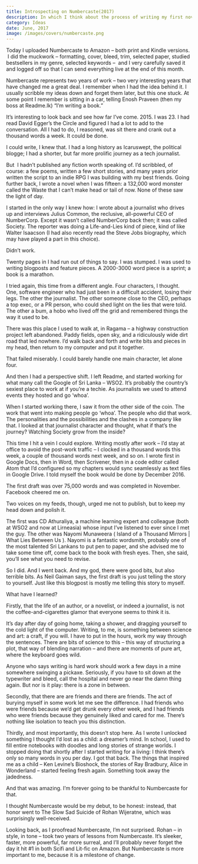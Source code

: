 ```yaml
---
title: Introspecting on Numbercaste(2017)
description: In which I think about the process of writing my first novel, immediately after releasing it.
category: Ideas
date: June, 2017
image: /images/covers/numbercaste.png
---
```



Today I uploaded Numbercaste to Amazon – both print and Kindle versions.  I did the muckwork – formatting, cover, bleed, trim, selected paper, studied bestsellers in my genre, selected keywords –  and I very carefully saved it and logged off so that I can send everything live at the end of this month.

Numbercaste represents two years of work – two very interesting years that have changed me a great deal. I remember when I had the idea behind it. I usually scribble my ideas down and forget them later, but this one stuck. At some point I remember is sitting in a car, telling Enosh Praveen (then my boss at Readme.lk) “I’m writing a book.”

It’s interesting to look back and see how far I’ve come. 2015. I was 23. I had read David Egger’s the Circle and figured I had a lot to add to the conversation. All I had to do, I reasoned, was sit there and crank out a thousand words a week. It could be done.

I could write, I knew that. I had a long history as Icaruswept, the political blogge; I had a shorter, but far more prolific journey as a tech journalist.

But  I hadn’t published any fiction worth speaking of. I’d scribbled, of course: a few poems, written a few short stories, and many years prior written the script to an indie RPG I was building with my best friends. Going further back, I wrote a novel when I was fifteen: a 132,000 word monster called the Waste that I can’t make head or tail of now. None of these saw the light of day.

I started in the only way I knew how: I wrote about a journalist who drives up and interviews Julius Common, the reclusive, all-powerful CEO of NumberCorp. Except it wasn’t called NumberCorp back then; it was called Society. The reporter was doing a Life-and-Lies kind of piece, kind of like Walter Isaacson (I had also recently read the Steve Jobs biography, which may have played a part in this choice).

Didn’t work.

Twenty pages in I had run out of things to say. I was stumped. I was used to writing blogposts and feature pieces. A 2000-3000 word piece is a sprint; a book is a marathon.


I tried again, this time from a different angle. Four characters, I thought. One, software engineer who had just been in a difficult accident, losing their legs. The other the journalist. The other someone close to the CEO, perhaps a top exec, or a PR person, who could shed light on the lies that were told. The other a bum, a hobo who lived off the grid and remembered things the way it used to be.

There was this place I used to walk at, in Ragama – a highway construction project left abandoned. Paddy fields, open sky, and a ridiculously wide dirt road that led nowhere. I’d walk back and forth and write bits and pieces in my head, then return to my computer and put it together.

That failed miserably. I could barely handle one main character, let alone four.

And then I had a perspective shift. I left Readme, and started working for what many call the Google of Sri Lanka – WSO2. It’s probably the country’s sexiest place to work at if you’re a techie. As journalists we used to attend events they hosted and go ‘whoa’.

When I started working there, I saw it from the other side of the coin. The work that went into making people go ‘whoa’. The people who did that work. The personalities and the possibilities and the clashes in a company like that. I looked at that journalist character and thought, what if that’s the journey? Watching Society grow from the inside?

This time I hit a vein I could explore. Writing mostly after work – I’d stay at office to avoid the post-work traffic – I clocked in a thousand words this week, a couple of thousand words next week, and so on. I wrote first in Google Docs, then in Word, then Scrivener, then in a code editor called Atom that I’d configured so my chapters would sync seamlessly as text files in Google Drive. I told myself the book would be done by December 2016.


The first draft was over 75,000 words and was completed in November. Facebook cheered me on.

Two voices on my feeds, though, urged me not to publish, but to keep my head down and polish it.

The first was CD Athuraliya, a machine learning expert and colleague (both at WSO2 and now at Lirneasia) whose input I’ve listened to ever since I met the guy. The other was Nayomi Munaweera ( Island of a Thousand Mirrors | What Lies Between Us ). Nayomi is a fantastic wordsmith, probably one of the most talented Sri Lankans to put pen to paper, and she advised me to take some time off, come back to the book with fresh eyes. Then, she said, you’ll see what you need to revise.

So I did. And I went back. And my god, there were good bits, but also terrible bits. As Neil Gaiman says, the first draft is you just telling the story to yourself. Just like this blogpost is mostly me telling this story to myself.

What have I learned?

Firstly, that the life of an author, or a novelist, or indeed a journalist, is not the coffee-and-cigarettes glamor that everyone seems to think it is.

It’s day after day of going home, taking a shower, and dragging yourself to the cold light of the computer. Writing, to me, is something between science and art: a craft, if you will. I have to put in the hours, work my way through the sentences. There are bits of science to this – this way of structuring a plot, that way of blending narration – and there are moments of pure art, where the keyboard goes wild.

Anyone who says writing is hard work should work a few days in a mine somewhere swinging a pickaxe. Seriously, if you have to sit down at the typewriter and bleed, call the hospital and never go near the damn thing again. But nor is it play: there is a zone in between.

Secondly, that there are are friends and there are friends. The act of burying myself in some work let me see the difference. I had friends who were friends because we’d get drunk every other week, and I had friends who were friends because they genuinely liked and cared for me. There’s nothing like isolation to teach you this distinction.

Thirdly, and most importantly, this doesn’t stop here. As I wrote I unlocked something I thought I’d lost as a child: a dreamer’s mind. In school, I used to fill entire notebooks with doodles and long stories of strange worlds. I stopped doing that shortly after I started writing for a living: I think there’s only so many words in you per day. I got that back. The things that inspired me as a child – Ken Levine’s Bioshock, the stories of Ray Bradbury, Alice in Wonderland – started feeling fresh again. Something took away the jadedness.

And that was amazing. I’m forever going to be thankful to Numbercaste for that.

I thought Numbercaste would be my debut, to be honest: instead, that honor went to The Slow Sad Suicide of Rohan Wijeratne, which was surprisingly well-received.

Looking back, as I proofread Numbercaste, I’m not surprised. Rohan – in style, in tone – took two years of lessons from Numbercaste. It’s sleeker, faster, more powerful, far more surreal, and I’ll probably never forget the day it hit #1 in both Scifi and Lit-fic on Amazon. But Numbercaste is more important to me, because it is a milestone of change.
